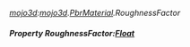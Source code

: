 _[mojo3d](../../modules/mojo3d/mojo3d-module.md):[mojo3d](../../modules/mojo3d/mojo3d-module.md).[PbrMaterial](../../modules/mojo3d/mojo3d-pbrmaterial.md).RoughnessFactor_
##### Property RoughnessFactor:[Float](../../modules/wonkey/wonkey-types-float.md)

